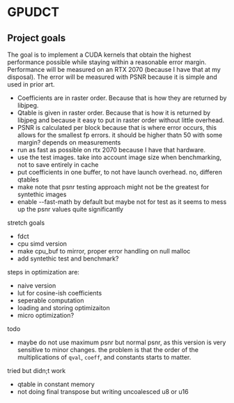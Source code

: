 # GPUDCT

## Project goals

The goal is to implement a CUDA kernels that obtain the highest performance possible while staying within a reasonable error margin. Performance will be measured on an RTX 2070 (because I have that at my disposal). The error will be measured with PSNR because it is simple and used in prior art.

- Coefficients are in raster order. Because that is how they are returned by libjpeg.
- Qtable is given in raster order. Because that is how it is returned by libjpeg and because it easy to put in raster order without little overhead.
- PSNR is calculated per block because that is where error occurs, this allows for the smallest fp errors. it should be higher thatn 50 with some margin? depends on measurements
- run as fast as possible on rtx 2070 because I have that hardware. 
- use the test images. take into account image size when benchmarking, not to save entirely in cache
- put coefficients in one buffer, to not have launch overhead. no, differen qtables
- make note that psnr testing approach might not be the greatest for syntethic images
- enable --fast-math by default but maybe not for test as it seems to mess up the psnr values quite significantly

stretch goals
- fdct
- cpu simd version
- make cpu_buf to mirror, proper error handling on null malloc
- add syntethic test and benchmark?

steps in optimization are:
- naive version
- lut for cosine-ish coefficients
- seperable computation
- loading and storing optimizaiton
- micro optimization?

todo
- maybe do not use maximum psnr but normal psnr, as this version is very sensitive to minor changes. the problem is that the order of the multiplications of `qval`, `coeff`, and constants starts to matter.

tried but didn;t work
- qtable in constant memory
- not doing final transpose but writing uncoalesced u8 or u16
